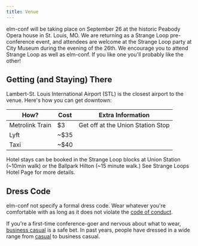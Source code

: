 ```yaml
---
title: Venue
---
```


elm-conf will be taking place on September 26 at the historic Peabody Opera house in St. Louis, MO.
We are returning as a Strange Loop pre-conference event, and attendees are welcome at the Strange Loop party at City Museum during the evening of the 26th.
We encourage you to attend Strange Loop as well as elm-conf.
If you like one you'll probably like the other!

## Getting (and Staying) There

Lambert-St. Louis International Airport (STL) is the closest airport to the venue.
Here's how you can get downtown:

| How? | Cost | Extra Information |
|-|-|-|
| Metrolink Train | $3 | Get off at the Union Station Stop |
| Lyft | ~$35 | |
| Taxi | ~$40 | |

Hotel stays can be booked in the Strange Loop blocks at Union Station (~10min walk) or the Ballpark Hilton (~15 minute walk.) See Strange Loops Hotel Page for more details.

## Dress Code

elm-conf not specify a formal dress code.
Wear whatever you're comfortable with as long as it does not violate the [code of conduct](https://thestrangeloop.com/policies.html).

If you're a first-time conference-goer and nervous about what to wear, [business casual](https://en.wikipedia.org/wiki/Business_casual) is a safe bet.
In past years, people have dressed in a wide range from [casual](https://en.wikipedia.org/wiki/Casual) to business casual.
